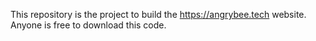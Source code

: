 This repository is the project to build the https://angrybee.tech website.
Anyone is free to download this code.

